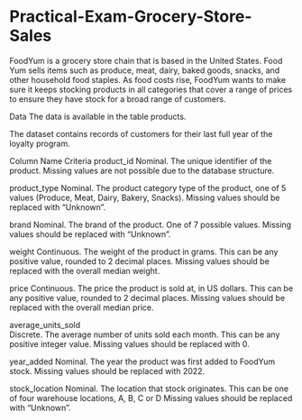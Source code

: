 # Practical-Exam-Grocery-Store-Sales

FoodYum is a grocery store chain that is based in the United States.
Food Yum sells items such as produce, meat, dairy, baked goods, snacks, and other household food staples.
As food costs rise, FoodYum wants to make sure it keeps stocking products in all categories that cover a range of prices to ensure they have stock for a broad range of customers.

Data
The data is available in the table products.

The dataset contains records of customers for their last full year of the loyalty program.

Column Name	    Criteria
product_id	    Nominal. The unique identifier of the product.
                Missing values are not possible due to the database structure.
                
product_type	  Nominal. The product category type of the product, one of 5 values (Produce, Meat, Dairy, Bakery, Snacks).
                Missing values should be replaced with “Unknown”.
                
brand	          Nominal. The brand of the product. One of 7 possible values.
                Missing values should be replaced with “Unknown”.
                
weight	        Continuous. The weight of the product in grams. This can be any positive value, rounded to 2 decimal places.
                Missing values should be replaced with the overall median weight.
                
price	          Continuous. The price the product is sold at, in US dollars. This can be any positive value, rounded to 2 decimal places.
                Missing values should be replaced with the overall median price.
                
average_units_sold	
                Discrete. The average number of units sold each month. This can be any positive integer value.
                Missing values should be replaced with 0.
                
year_added	    Nominal. The year the product was first added to FoodYum stock.
                Missing values should be replaced with 2022.
                
stock_location	Nominal. The location that stock originates. This can be one of four warehouse locations, A, B, C or D
                Missing values should be replaced with “Unknown”.

